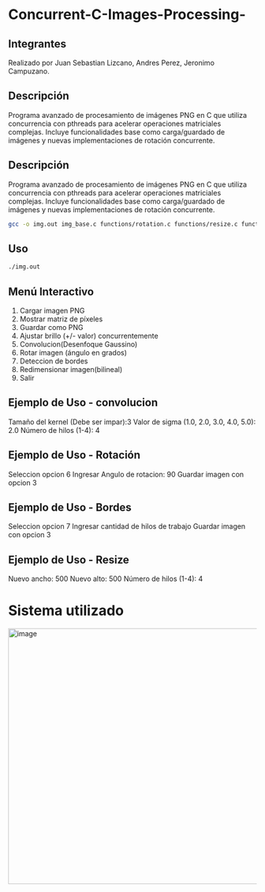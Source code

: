 # Concurrent-C-Images-Processing-

## Integrantes
Realizado por Juan Sebastian Lizcano, Andres Perez, Jeronimo Campuzano.

## Descripción

Programa avanzado de procesamiento de imágenes PNG en C que utiliza concurrencia con pthreads para acelerar operaciones matriciales complejas. Incluye funcionalidades base como carga/guardado de imágenes y nuevas implementaciones de rotación concurrente.

## Descripción

Programa avanzado de procesamiento de imágenes PNG en C que utiliza concurrencia con pthreads para acelerar operaciones matriciales complejas. Incluye funcionalidades base como carga/guardado de imágenes y nuevas implementaciones de rotación concurrente.

```bash
gcc -o img.out img_base.c functions/rotation.c functions/resize.c functions/border.c functions/convolution.c  -pthread -lm
```

## Uso

```bash
./img.out
```

## Menú Interactivo

1. Cargar imagen PNG
2. Mostrar matriz de píxeles
3. Guardar como PNG
4. Ajustar brillo (+/- valor) concurrentemente
5. Convolucion(Desenfoque Gaussino)
6. Rotar imagen (ángulo en grados)
7. Deteccion de bordes
8. Redimensionar imagen(bilineal)
9. Salir

## Ejemplo de Uso - convolucion

Tamaño del kernel (Debe ser impar):3
Valor de sigma (1.0, 2.0, 3.0, 4.0, 5.0): 2.0
Número de hilos (1-4): 4

## Ejemplo de Uso - Rotación

Seleccion opcion 6
Ingresar Angulo de rotacion: 90
Guardar imagen con opcion 3

## Ejemplo de Uso - Bordes

Seleccion opcion 7
Ingresar cantidad de hilos de trabajo
Guardar imagen con opcion 3

## Ejemplo de Uso - Resize

Nuevo ancho: 500
Nuevo alto: 500
Número de hilos (1-4): 4


# Sistema utilizado
<img width="968" height="517" alt="image" src="https://github.com/user-attachments/assets/376e5cf9-7c45-4d14-b26e-cfc119662add" />

